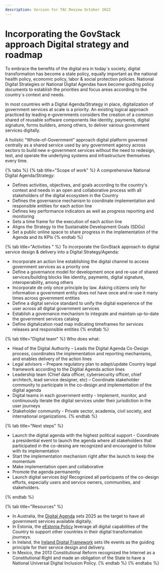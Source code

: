 ```yaml
---
description: Version for TAC Review October 2022
---
```


# Incorporating the GovStack approach Digital strategy and roadmap

To embrace the benefits of the digital era in today´s society, digital transformation has become a state policy, equally important as the national health policy, economic policy, labor & social protection policies. National Digital Strategies or National Digital Agendas have become guiding policy documents to establish the priorities and focus areas according to the country´s context and needs.&#x20;

In most countries with a Digital Agenda/Strategy in place, digitalization of government services at scale is a priority. An existing logical approach practiced by leading e-governments considers the creation of a common shared of reusable software components like identity, payments, digital signature, forms builders, among others, to deliver various government services digitally.&#x20;

A holistic "Whole-of-Government" approach digital platform governed centrally as a shared service used by any government agency across sectors to build new e-government services without the need to redesign, test, and operate the underlying systems and infrastructure themselves every time.&#x20;

{% tabs %}
{% tab title="Scope of work" %}
A comprehensive National Digital Agenda/Strategy:

* Defines activities, objectives, and goals according to the country's context and needs in an open and collaborative process with all stakeholders of the digital ecosystem in the Country&#x20;
* Defines the governance mechanism to coordinate implementation and responsible entities for each action line&#x20;
* Defines key performance indicators as well as progress reporting and monitoring&#x20;
* Sets a time frame for the execution of each action line&#x20;
* Aligns the Strategy to the Sustainable Development Goals (SDGs)
* Set a public online space to share progress in the implementation of the Agenda and its KPIs
{% endtab %}

{% tab title="Activities " %}
To incorporate the GovStack approach to digital service design & delivery into a Digital Strategy/Agenda:

* Incorporate an action line establishing the digital channel to access government services as a priority one&#x20;
* Define a governance model for development once and re-use of shared services/building blocks like identity, payments, digital signature, interoperability, among others
* Incorporate de only once principle by law. Asking citizens only for information a government entity does not have once and re-use it many times across government entities&#x20;
* Define a digital service standard to unify the digital experience of the user across all digital government services&#x20;
* Establish a governance mechanism to integrate and maintain up-to-date the government services catalog&#x20;
* Define digitalization road map indicating timeframes for services releases and responsible entities&#x20;
{% endtab %}

{% tab title="Digital team" %}
Who does what:

* Head of the Digital Authority – Leads the Digital Agenda Co-Design process, coordinates the implementation and reporting mechanisms, and enables delivery of the action lines
* Legal advisors – Prepare regulatory plan to adapt/update Country legal framework  according to the Digitial Agenda action lines
* Leadership team (Chief data officer, cybersecurity officer, chief architech, lead service designer, etc) – Coordinate stakeholder community to participate in the co-design and implementation of the digital agenda&#x20;
* Digital teams in each government entity - Implement, monitor, and continuously iterate the digital services under their jurisdiction in the user journeys&#x20;
* Stakeholder community - Private sector, academia, civil society, and international organizations.&#x20;
{% endtab %}

{% tab title="Next steps" %}
* Launch the digital agenda with the highest political support - Coordinate a presidential event to launch the agenda where all stakeholders that participated in the co-desing are recognized and encouraged to follow with its implementation
* Start the implementation mechanism right after the launch to keep the momentum&#x20;
* Make implementation open and collaborative&#x20;
* Promote the agenda permanently&#x20;
* Launch digital services big! Recognized all participants of the co-design efforts, especially users and service owners, communities, and stakeholders.&#x20;

&#x20;
{% endtab %}

{% tab title="Resources" %}
* In Australia, the [Digital Agenda](https://www.dta.gov.au/digital-government-strategy) sets 2025 as the target to have all government services available digitally.&#x20;
* In Estonia, the [eEstonia Policy](https://e-estonia.com/) leverage all digital capabilities of the Country to support other countries in their digital transformation journeys.&#x20;
* In Ireland, the [Ireland Digital Framework](https://www.gov.ie/en/publication/adf42-harnessing-digital-the-digital-ireland-framework/) sets life events as the guiding principle for their service design and delivery.&#x20;
* In Mexico, the 2013 Constitutional Reform recognized the Internet as a Constitutional Right and made an obligation of the State to have a National Universal Digital Inclusion Policy.
{% endtab %}
{% endtabs %}









